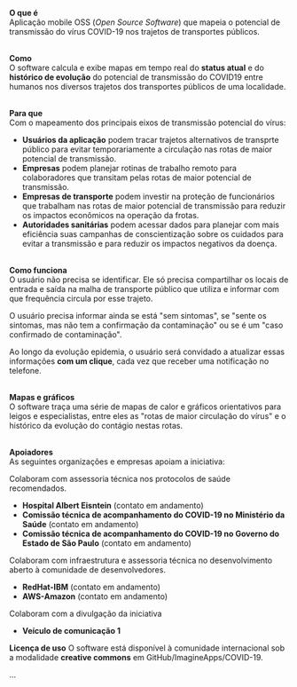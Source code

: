 **O que é** <br>
Aplicação mobile OSS (*Open Source Software*) que mapeia o potencial de transmissão do vírus COVID-19 nos trajetos de transportes públicos. <br><br> 

**Como**  <br>
O software calcula e exibe mapas em tempo real do **status atual** e do **histórico de evolução** do potencial de transmissão do COVID19 entre humanos nos diversos trajetos dos transportes públicos de uma localidade. <br><br> 

**Para que** <br>
Com o mapeamento dos principais eixos de transmissão potencial do vírus: 
  - **Usuários da aplicação** podem tracar trajetos alternativos de transprte público para evitar temporariamente a circulação nas rotas de maior potencial de transmissão.
  - **Empresas** podem planejar rotinas de trabalho remoto para colaboradores que transitam pelas rotas de maior potencial de transmissão. 
  - **Empresas de transporte** podem investir na proteção de funcionários que trabalham nas rotas de maior potencial de transmissão para reduzir os impactos econômicos na operação da frotas.
  - **Autoridades sanitárias** podem acessar dados para planejar com mais eficiência suas campanhas de conscientização sobre os cuidados para evitar a transmissão e para reduzir os impactos negativos da doença. <br><br>

**Como funciona**  <br>
O usuário não precisa se identificar. Ele só precisa compartilhar os locais de entrada e saída na malha de transporte público que utiliza e informar com que frequência circula por esse trajeto. <br>

O usuário precisa informar ainda se está "sem sintomas", se "sente os sintomas, mas não tem a confirmação da contaminação" ou se é um "caso confirmado de contaminação". <br>

Ao longo da evolução epidemia, o usuário será convidado a atualizar essas informações **com um clique**, cada vez que receber uma notificação no telefone. <br><br>

**Mapas e gráficos**  <br>
O software traça uma série de mapas de calor e gráficos orientativos para leigos e especialistas, entre eles as "rotas de maior circulação do vírus" e o histórico da evolução do contágio nestas rotas. 
<br><br>

**Apoiadores**  <br>
As seguintes organizações e empresas apoiam a iniciativa:

Colaboram com assessoria técnica nos protocolos de saúde recomendados. <br>
  - **Hospital Albert Eisntein** (contato em andamento) 
  - **Comissão técnica de acompanhamento do COVID-19 no Ministério da Saúde** (contato em andamento) <br>
  - **Comissão técnica de acompanhamento do COVID-19 no Governo do Estado de São Paulo** (contato em andamento) <br>

Colaboram com infraestrutura e assessoria técnica no desenvolvimento aberto à comunidade de desenvolvedores.
  - **RedHat-IBM** (contato em andamento) <br>
  - **AWS-Amazon** (contato em andamento) <br>

Colaboram com a divulgação da iniciativa <br>
  - **Veículo de comunicação 1** <br>

**Licença de uso**
O software está disponível à comunidade internacional sob a modalidade **creative commons** em GitHub/ImagineApps/COVID-19. 

...
